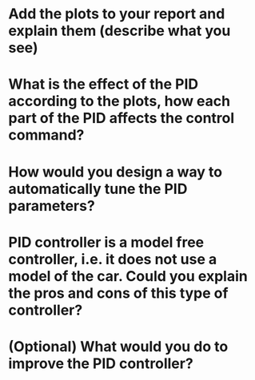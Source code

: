 # Add the plots to your report and explain them (describe what you see)


# What is the effect of the PID according to the plots, how each part of the PID affects the control command?


# How would you design a way to automatically tune the PID parameters?


# PID controller is a model free controller, i.e. it does not use a model of the car. Could you explain the pros and cons of this type of controller?


# (Optional) What would you do to improve the PID controller?

